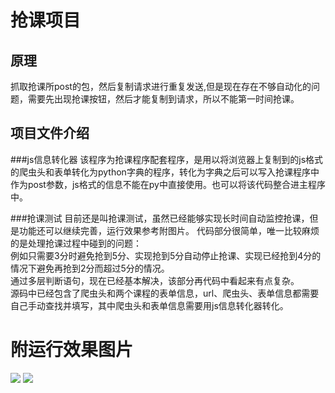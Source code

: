 抢课项目
====
原理
--------
抓取抢课所post的包，然后复制请求进行重复发送,但是现在存在不够自动化的问题，需要先出现抢课按钮，然后才能复制到请求，所以不能第一时间抢课。

项目文件介绍
-------------
###js信息转化器
该程序为抢课程序配套程序，是用以将浏览器上复制到的js格式的爬虫头和表单转化为python字典的程序，转化为字典之后可以写入抢课程序中作为post参数，js格式的信息不能在py中直接使用。也可以将该代码整合进主程序中。

###抢课测试
目前还是叫抢课测试，虽然已经能够实现长时间自动监控抢课，但是功能还可以继续完善，运行效果参考附图片。
代码部分很简单，唯一比较麻烦的是处理抢课过程中碰到的问题：<br>例如只需要3分时避免抢到5分、实现抢到5分自动停止抢课、实现已经抢到4分的情况下避免再抢到2分而超过5分的情况。<br>通过多层判断语句，现在已经基本解决，该部分再代码中看起来有点复杂。<br>
源码中已经包含了爬虫头和两个课程的表单信息，url、爬虫头、表单信息都需要自己手动查找并填写，其中爬虫头和表单信息需要用js信息转化器转化。

附运行效果图片
============
![](https://github.com/Aegis1863/Rush-for-class/blob/master/运行效果1.jpg)
![](https://github.com/Aegis1863/Rush-for-class/blob/master/运行效果2.jpg)